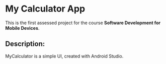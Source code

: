# My Calculator App

This is the first assessed project for the course **Software Development for Mobile Devices**.

## Description:

MyCalculator is a simple UI, created with Android Studio.
